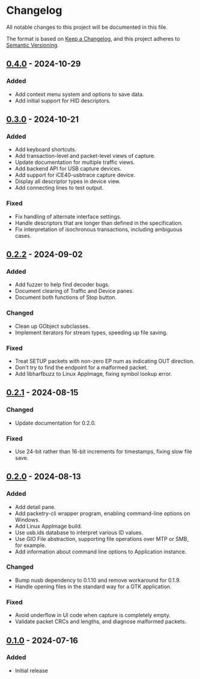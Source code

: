 # Changelog

All notable changes to this project will be documented in this file.

The format is based on [Keep a Changelog](https://keepachangelog.com/en/1.1.0/),
and this project adheres to [Semantic Versioning](https://semver.org/spec/v2.0.0.html).

<!--
## [Unreleased]
-->

## [0.4.0] - 2024-10-29

### Added

- Add context menu system and options to save data.
- Add initial support for HID descriptors.


## [0.3.0] - 2024-10-21

### Added

- Add keyboard shortcuts.
- Add transaction-level and packet-level views of capture.
- Update documentation for multiple traffic views.
- Add backend API for USB capture devices.
- Add support for iCE40-usbtrace capture device.
- Display all descriptor types in device view.
- Add connecting lines to test output.

### Fixed

- Fix handling of alternate interface settings.
- Handle descriptors that are longer than defined in the specification.
- Fix interpretation of isochronous transactions, including ambiguous cases.


## [0.2.2] - 2024-09-02

### Added

- Add fuzzer to help find decoder bugs.
- Document clearing of Traffic and Device panes.
- Document both functions of Stop button.

### Changed

- Clean up GObject subclasses.
- Implement iterators for stream types, speeding up file saving.

### Fixed

- Treat SETUP packets with non-zero EP num as indicating OUT direction.
- Don't try to find the endpoint for a malformed packet.
- Add libharfbuzz to Linux AppImage, fixing symbol lookup error.


## [0.2.1] - 2024-08-15

### Changed

- Update documentation for 0.2.0.

### Fixed

- Use 24-bit rather than 16-bit increments for timestamps, fixing slow file
  save.


## [0.2.0] - 2024-08-13

### Added

- Add detail pane.
- Add packetry-cli wrapper program, enabling command-line options on Windows.
- Add Linux AppImage build.
- Use usb.ids database to interpret various ID values.
- Use GIO File abstraction, supporting file operations over MTP or SMB, for
  example.
- Add information about command line options to Application instance.

### Changed
- Bump nusb dependency to 0.1.10 and remove workaround for 0.1.9.
- Handle opening files in the standard way for a GTK application.

### Fixed
- Avoid underflow in UI code when capture is completely empty.
- Validate packet CRCs and lengths, and diagnose malformed packets.


## [0.1.0] - 2024-07-16

### Added

- Initial release


[Unreleased]: https://github.com/greatscottgadgets/packetry/compare/v0.4.0...HEAD
[0.4.0]: https://github.com/greatscottgadgets/packetry/compare/v0.3.0...v0.4.0
[0.3.0]: https://github.com/greatscottgadgets/packetry/compare/v0.2.2...v0.3.0
[0.2.2]: https://github.com/greatscottgadgets/packetry/compare/v0.2.1...v0.2.2
[0.2.1]: https://github.com/greatscottgadgets/packetry/compare/v0.2.0...v0.2.1
[0.2.0]: https://github.com/greatscottgadgets/packetry/compare/v0.1.0...v0.2.0
[0.1.0]: https://github.com/greatscottgadgets/packetry/releases/tag/v0.1.0
